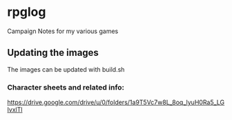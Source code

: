 # rpglog
Campaign Notes for my various games

## Updating the images
The images can be updated with build.sh

### Character sheets and related info:

https://drive.google.com/drive/u/0/folders/1a9T5Vc7w8L_8oq_lyuH0Ra5_LGIvxlTl
